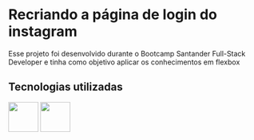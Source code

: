 # Recriando a página de login do instagram
Esse projeto foi desenvolvido durante o Bootcamp Santander Full-Stack Developer e tinha como objetivo aplicar os conhecimentos em flexbox 

## Tecnologias utilizadas
<img src="https://cdn.jsdelivr.net/gh/devicons/devicon/icons/html5/html5-original-wordmark.svg" width="60px" height="60px"/> <img src="https://cdn.jsdelivr.net/gh/devicons/devicon/icons/css3/css3-original-wordmark.svg" width="60px" height="60px"/>        
